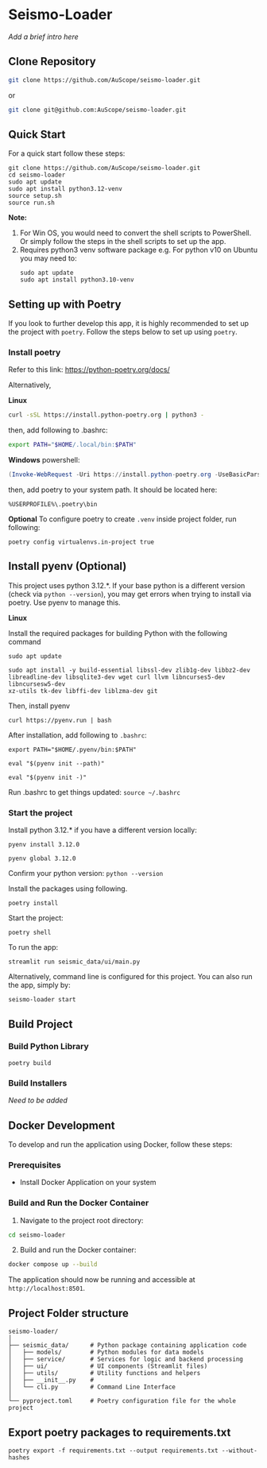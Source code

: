 # Seismo-Loader

*Add a brief intro here*

## Clone Repository

```bash
git clone https://github.com/AuScope/seismo-loader.git
```
or
```bash
git clone git@github.com:AuScope/seismo-loader.git
```

## Quick Start

For a quick start follow these steps:

```
git clone https://github.com/AuScope/seismo-loader.git
cd seismo-loader
sudo apt update
sudo apt install python3.12-venv 
source setup.sh
source run.sh
```

**Note:** 
1. For Win OS, you would need to convert the shell scripts to PowerShell. Or simply follow the steps in the shell scripts to set up the app.
2. Requires python3 venv software package e.g. For python v10 on Ubuntu you may need to:
   ```
   sudo apt update
   sudo apt install python3.10-venv
   ``` 


## Setting up with Poetry

If you look to further develop this app, it is highly recommended to set up the project with `poetry`. Follow the steps below to set up using `poetry`.

### Install poetry 

Refer to this link: https://python-poetry.org/docs/

Alternatively,

**Linux**
```bash
curl -sSL https://install.python-poetry.org | python3 -
```
then, add following to .bashrc:
```bash
export PATH="$HOME/.local/bin:$PATH"
```

**Windows**
powershell:
```powershell
(Invoke-WebRequest -Uri https://install.python-poetry.org -UseBasicParsing).Content | python -
```
then, add poetry to your system path. It should be located here:
```
%USERPROFILE%\.poetry\bin
```

**Optional**
To configure poetry to create `.venv` inside project folder, run following:

```
poetry config virtualenvs.in-project true
```

## Install pyenv (Optional)
This project uses python 3.12.*. If your base python is a different version (check via `python --version`), you may get errors when trying to install via poetry. Use pyenv to manage this.

**Linux**

Install the required packages for building Python with the following command
```
sudo apt update

sudo apt install -y build-essential libssl-dev zlib1g-dev libbz2-dev
libreadline-dev libsqlite3-dev wget curl llvm libncurses5-dev libncursesw5-dev
xz-utils tk-dev libffi-dev liblzma-dev git
```

Then, install pyenv
```
curl https://pyenv.run | bash
```

After installation, add following to `.bashrc`:
```
export PATH="$HOME/.pyenv/bin:$PATH"

eval "$(pyenv init --path)"

eval "$(pyenv init -)"
```

Run .bashrc to get things updated: `source ~/.bashrc`


### Start the project

Install python 3.12.* if you have a different version locally:

```
pyenv install 3.12.0

pyenv global 3.12.0
```

Confirm your python version: `python --version`

Install the packages using following.

```
poetry install
```

Start the project:
```
poetry shell
```

To run the app:

```
streamlit run seismic_data/ui/main.py
```

Alternatively, command line is configured for this project. You can also run the app, simply by:

```
seismo-loader start
```

## Build Project

### Build Python Library

```
poetry build
```

### Build Installers

*Need to be added*

## Docker Development
To develop and run the application using Docker, follow these steps:

### Prerequisites
- Install Docker Application on your system

### Build and Run the Docker Container

1. Navigate to the project root directory:
```bash
cd seismo-loader
```

2. Build and run the Docker container:
```bash
docker compose up --build
```
The application should now be running and accessible at `http://localhost:8501`.



## Project Folder structure
```
seismo-loader/
│
├── seismic_data/      # Python package containing application code
│   ├── models/        # Python modules for data models
│   ├── service/       # Services for logic and backend processing
│   ├── ui/            # UI components (Streamlit files)
│   ├── utils/         # Utility functions and helpers
│   ├── __init__.py    # 
│   └── cli.py         # Command Line Interface
│
└── pyproject.toml     # Poetry configuration file for the whole project
```

## Export poetry packages to requirements.txt
```
poetry export -f requirements.txt --output requirements.txt --without-hashes
```
